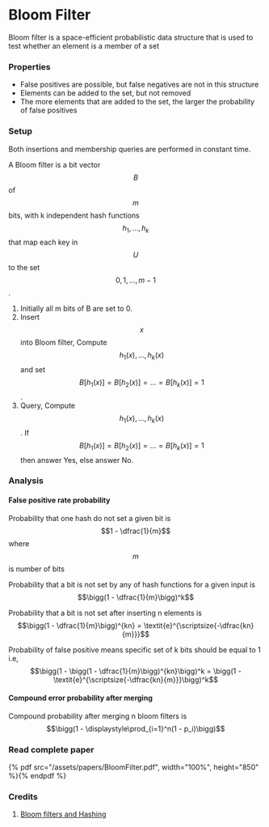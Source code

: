 # Bloom Filter

Bloom filter is a space-efficient probabilistic data
structure that is used to test whether an element is a member of a set

### Properties

* False positives are possible, but false negatives are not in this structure
* Elements can be added to the set, but not removed
* The more elements that are added to the set, the larger the probability of false positives

### Setup

Both insertions and membership queries are performed in constant time.

A Bloom filter is a bit vector $$B$$ of $$m$$ bits, with k independent hash functions $$h_1, ..., h_k$$ that map each key in $$U$$ to the set $$0, 1, ..., m - 1$$.

1. Initially all m bits of B are set to 0.
2. Insert $$x$$ into Bloom filter, Compute $$h_1(x), ..., h_k(x)$$ and set $$B[h_1(x)] = B[h_2(x)] = ... = B[h_k(x)] = 1$$.
3. Query, Compute $$h_1(x), ..., h_k(x)$$. If $$B[h_1(x)] = B[h_2(x)] = ... = B[h_k(x)] = 1$$ then answer Yes, else answer No.

### Analysis

#### False positive rate probability

Probability that one hash do not set a given bit is $$1 - \dfrac{1}{m}$$ where $$m$$ is number of bits

Probability that a bit is not set by any of hash functions for a given input is $$\bigg(1 - \dfrac{1}{m}\bigg)^k$$

Probability that a bit is not set after inserting n elements is $$\bigg(1 - \dfrac{1}{m}\bigg)^{kn} = \textit{e}^{\scriptsize{-\dfrac{kn}{m}}}$$

Probability of false positive means specific set of k bits should be equal to 1 i.e, $$\bigg(1 - \bigg(1 - \dfrac{1}{m}\bigg)^{kn}\bigg)^k = \bigg(1 - \textit{e}^{\scriptsize{-\dfrac{kn}{m}}}\bigg)^k$$

#### Compound error probability after merging

Compound probability after merging n bloom filters is $$\bigg(1 - \displaystyle\prod_{i=1}^n(1 - p_i)\bigg)$$

### Read complete paper

{% pdf src="/assets/papers/BloomFilter.pdf", width="100%", height="850" %}{% endpdf %}

### Credits

1. [Bloom filters and Hashing](http://people.math.gatech.edu/~randall/AlgsF09/bloomfilters.pdf)